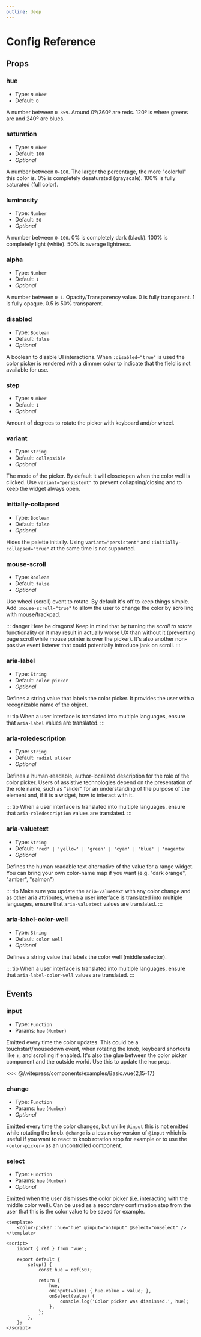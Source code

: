 ```yaml
---
outline: deep
---
```


# Config Reference

## Props

### hue

* Type: `Number`
* Default: `0`

A number between `0-359`. Around 0º/360º are reds. 120º is where greens are and 240º are blues.

### saturation

* Type: `Number`
* Default: `100`
* _Optional_

A number between `0-100`. The larger the percentage, the more "colorful" this color is. 0% is completely desaturated (grayscale). 100% is fully saturated (full color).

### luminosity

* Type: `Number`
* Default: `50`
* _Optional_

A number between `0-100`. 0% is completely dark (black). 100% is completely light (white). 50% is average lightness.

### alpha

* Type: `Number`
* Default: `1`
* _Optional_

A number between `0-1`. Opacity/Transparency value. 0 is fully transparent. 1 is fully opaque. 0.5 is 50% transparent.

### disabled

* Type: `Boolean`
* Default: `false`
* _Optional_

A boolean to disable UI interactions. When `:disabled="true"` is used the color picker is rendered with a dimmer color to indicate that the field is not available for use.

### step

* Type: `Number`
* Default: `1`
* _Optional_

Amount of degrees to rotate the picker with keyboard and/or wheel.

### variant

* Type: `String`
* Default: `collapsible`
* _Optional_

The mode of the picker. By default it will close/open when the color well is clicked. Use `variant="persistent"` to prevent collapsing/closing and to keep the widget always open.

### initially-collapsed

* Type: `Boolean`
* Default: `false`
* _Optional_

Hides the palette initially. Using `variant="persistent"` and `:initially-collapsed="true"` at the same time is not supported.

### mouse-scroll

* Type: `Boolean`
* Default: `false`
* _Optional_

Use wheel (scroll) event to rotate. By default it's off to keep things simple. Add `:mouse-scroll="true"` to allow the user to change the color by scrolling with mouse/trackpad.

::: danger Here be dragons!
Keep in mind that by turning the _scroll to rotate_ functionality on it may result in actually worse UX than without it (preventing page scroll while mouse pointer is over the picker). It's also another non-passive event listener that could potentially introduce jank on scroll.
:::

### aria-label

* Type: `String`
* Default: `color picker`
* _Optional_

Defines a string value that labels the color picker. It provides the user with a recognizable name of the object.

::: tip
When a user interface is translated into multiple languages, ensure that `aria-label` values are translated.
:::

### aria-roledescription

* Type: `String`
* Default: `radial slider`
* _Optional_

Defines a human-readable, author-localized description for the role of the color picker. Users of assistive technologies depend on the presentation of the role name, such as "slider" for an understanding of the purpose of the element and, if it is a widget, how to interact with it.

::: tip
When a user interface is translated into multiple languages, ensure that `aria-roledescription` values are translated.
:::

### aria-valuetext

* Type: `String`
* Default: `'red' | 'yellow' | 'green' | 'cyan' | 'blue' | 'magenta'`
* _Optional_

Defines the human readable text alternative of the value for a range widget. You can bring your own color-name map if you want (e.g. "dark orange", "amber", "salmon")

::: tip
Make sure you update the `aria-valuetext` with any color change and as other aria attributes, when a user interface is translated into multiple languages, ensure that `aria-valuetext` values are translated.
:::

### aria-label-color-well

* Type: `String`
* Default: `color well`
* _Optional_

Defines a string value that labels the color well (middle selector).

::: tip
When a user interface is translated into multiple languages, ensure that `aria-label-color-well` values are translated.
:::

## Events

### input

* Type: `Function`
* Params: `hue` (`Number`)

Emitted every time the color updates. This could be a touchstart/mousedown event, when rotating the knob, keyboard shortcuts like <kbd>↑</kbd>, and scrolling if enabled. It's also the glue between the color picker component and the outside world. Use this to update the `hue` prop.

<<< @/.vitepress/components/examples/Basic.vue{2,15-17}

### change

* Type: `Function`
* Params: `hue` (`Number`)
* _Optional_

Emitted every time the color changes, but unlike `@input` this is not emitted while rotating the knob. `@change` is a less noisy version of `@input` which is useful if you want to react to knob rotation stop for example or to use the `<color-picker>` as an uncontrolled component.

### select

* Type: `Function`
* Params: `hue` (`Number`)
* _Optional_

Emitted when the user dismisses the color picker (i.e. interacting with the middle color well). Can be used as a secondary confirmation step from the user that this is the color value to be saved for example.

```vue{2,15,16,17}
<template>
    <color-picker :hue="hue" @input="onInput" @select="onSelect" />
</template>

<script>
    import { ref } from 'vue';

    export default {
        setup() {
            const hue = ref(50);

            return {
                hue,
                onInput(value) { hue.value = value; },
                onSelect(value) {
                    console.log('Color picker was dismissed.', hue);
                },
            };
        },
    };
</script>
```